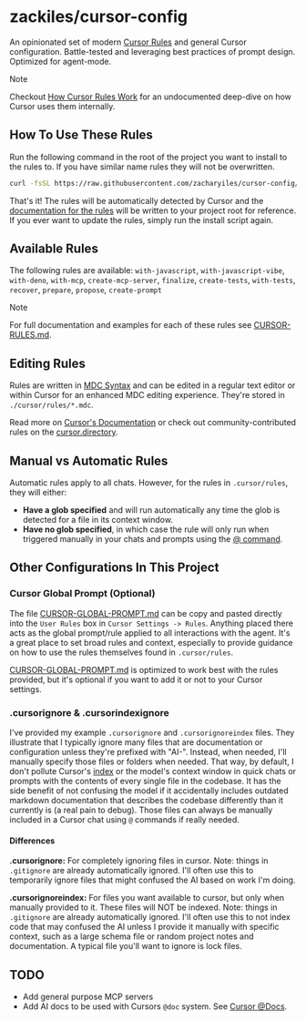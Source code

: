 # **zackiles/cursor-config**

An opinionated set of modern [Cursor Rules](https://docs.cursor.com/context/rules-for-ai) and general Cursor configuration. Battle-tested and leveraging best practices of prompt design. Optimized for agent-mode.

> [!NOTE]  
> Checkout [How Cursor Rules Work](how-cursor-rules-work.md) for an undocumented deep-dive on how Cursor uses them internally.

## **How To Use These Rules**

Run the following command in the root of the project you want to install to the rules to. If you have similar name rules they will not be overwritten.

```bash
curl -fsSL https://raw.githubusercontent.com/zacharyiles/cursor-config/main/install.sh | bash
```

That's it! The rules will be automatically detected by Cursor and the [documentation for the rules](CURSOR-RULES.md) will be written to your project root for reference. If you ever want to update the rules, simply run the install script again.

## Available Rules

The following rules are available: `with-javascript`, `with-javascript-vibe`, `with-deno`, `with-mcp`, `create-mcp-server`, `finalize`, `create-tests`, `with-tests`, `recover`, `prepare`, `propose`, `create-prompt`

> [!NOTE]  
> For full documentation and examples for each of these rules see [CURSOR-RULES.md](CURSOR-RULES.md).

## Editing Rules

Rules are written in [MDC Syntax](https://github.com/nuxt-modules/mdc) and can be edited in a regular text editor or within Cursor for an enhanced MDC editing experience. They're stored in `./cursor/rules/*.mdc`.

Read more on [Cursor's Documentation](https://docs.cursor.com/context/rules-for-ai) or check out community-contributed rules on the [cursor.directory](https://cursor.directory/).

## Manual vs Automatic Rules

Automatic rules apply to all chats. However, for the rules in `.cursor/rules`, they will either:  

- **Have a glob specified** and will run automatically any time the glob is detected for a file in its context window.  
- **Have no glob specified**, in which case the rule will only run when triggered manually in your chats and prompts using the [@ command](https://docs.cursor.com/context/@-symbols/basic).

## Other Configurations In This Project

### Cursor Global Prompt (Optional)

The file [CURSOR-GLOBAL-PROMPT.md](CURSOR-GLOBAL-PROMPT.md) can be copy and pasted directly into the `User Rules` box in `Cursor Settings -> Rules`. Anything placed there acts as the global prompt/rule applied to all interactions with the agent. It's a great place to set broad rules and context, especially to provide guidance on how to use the rules themselves found in `.cursor/rules`.

[CURSOR-GLOBAL-PROMPT.md](CURSOR-GLOBAL-PROMPT.md) is optimized to work best with the rules provided, but it's optional if you want to add it or not to your Cursor settings.

### .cursorignore & .cursorindexignore

I've provided my example `.cursorignore` and `.cursorignoreindex` files. They illustrate that I typically ignore many files that are documentation or configuration unless they're prefixed with "AI-". Instead, when needed, I'll manually specify those files or folders when needed. That way, by default, I don't pollute Cursor's [index](https://docs.cursor.com/context/codebase-indexing) or the model's context window in quick chats or prompts with the contents of every single file in the codebase. It has the side benefit of not confusing the model if it accidentally includes outdated markdown documentation that describes the codebase differently than it currently is (a real pain to debug). Those files can always be manually included in a Cursor chat using `@` commands if really needed.

#### Differences

**.cursorignore:** For completely ignoring files in cursor. Note: things in `.gitignore` are already automatically ignored. I'll often use this to temporarily ignore files that might confused the AI based on work I'm doing. 

**.cursorignoreindex:** For files you want available to cursor, but only when manually provided to it. These files will NOT be indexed. Note: things in `.gitignore` are already automatically ignored. I'll often use this to not index code that may confused the AI unless I provide it manually with specific context, such as a large schema file or random project notes and documentation. A typical file you'll want to ignore is lock files.

## TODO

- Add general purpose MCP servers
- Add AI docs to be used with Cursors `@doc` system. See [Cursor @Docs](https://docs.cursor.com/context/@-symbols/@-docs).
